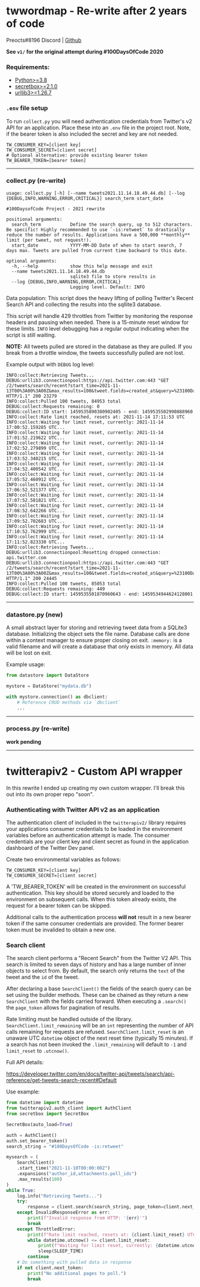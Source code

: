 # twwordmap - Re-write after 2 years of code

Preocts#8196 Discord | [Github](https://github.com/Preocts)

**See `v1/` for the original attempt during #100DaysOfCode 2020**

### Requirements:

- [Python>=3.8](https://www.python.org/)
- [secretbox>=2.1.0](https://pypi.org/project/secretbox/)
- [urllib3>=1.26.7](https://pypi.org/project/urllib3/)

### `.env` file setup

To run `collect.py` you will need authentication credentials from Twitter's v2 API for an application. Place these into an `.env` file in the project root. Note, if the bearer token is also included the secret and key are not needed.

```env
TW_CONSUMER_KEY=[client key]
TW_CONSUMER_SECRET=[client secret]
# Optional alternative: provide existing bearer token
TW_BEARER_TOKEN=[bearer token]
```

---

### collect.py (re-write)

```text
usage: collect.py [-h] [--name tweets2021.11.14.18.49.44.db] [--log {DEBUG,INFO,WARNING,ERROR,CRITICAL}] search_term start_date

#100DaysofCode Project - 2021 rewrite

positional arguments:
  search_term           Define the search query, up to 512 characters. Be specific! Highly recommended to use `-is:retweet` to drastically reduce the number of results. Applications have a 500,000 **monthly** limit (per tweet, not request!).
  start_date            YYYY-MM-DD Date of when to start search, 7 days max. Tweets are pulled from current time backward to this date.

optional arguments:
  -h, --help            show this help message and exit
  --name tweets2021.11.14.18.49.44.db
                        sqlite3 file to store results in
  --log {DEBUG,INFO,WARNING,ERROR,CRITICAL}
                        Logging level. Default: INFO
```

Data population: This script does the heavy lifting of polling Twitter's Recent Search API and collecting the results into the sqllite3 database.

This script will handle 429 throttles from Twitter by monitoring the response headers and pausing when needed. There is a 15-minute reset window for these limits. `INFO` level debugging has a regular output indicating when the script is still waiting.

**NOTE:** All tweets pulled are stored in the database as they are pulled. If you break from a throttle window, the tweets successfully pulled are not lost.

Example output with `DEBUG` log level:
```text
INFO:collect:Retrieving Tweets...
DEBUG:urllib3.connectionpool:https://api.twitter.com:443 "GET /2/tweets/search/recent?start_time=2021-11-13T00%3A00%3A00Z&max_results=100&tweet.fields=created_at&query=%23100DaysOfCode&next_token=b26v89c19zqg8o3fpdv9kz2d7cwclj6yfgts2hkddzed9 HTTP/1.1" 200 23279
INFO:collect:Pulled 100 tweets, 84953 total
DEBUG:collect:Requests remaining: 0
DEBUG:collect:ID start: 1459535890380902405 - end: 1459535502990888960
INFO:collect:Rate limit reached, resets at: 2021-11-14 17:11:53 UTC
INFO:collect:Waiting for limit reset, currently: 2021-11-14 17:00:52.159285 UTC...
INFO:collect:Waiting for limit reset, currently: 2021-11-14 17:01:52.219622 UTC...
INFO:collect:Waiting for limit reset, currently: 2021-11-14 17:02:52.279899 UTC...
INFO:collect:Waiting for limit reset, currently: 2021-11-14 17:03:52.340215 UTC...
INFO:collect:Waiting for limit reset, currently: 2021-11-14 17:04:52.400542 UTC...
INFO:collect:Waiting for limit reset, currently: 2021-11-14 17:05:52.460912 UTC...
INFO:collect:Waiting for limit reset, currently: 2021-11-14 17:06:52.521377 UTC...
INFO:collect:Waiting for limit reset, currently: 2021-11-14 17:07:52.581821 UTC...
INFO:collect:Waiting for limit reset, currently: 2021-11-14 17:08:52.642266 UTC...
INFO:collect:Waiting for limit reset, currently: 2021-11-14 17:09:52.702683 UTC...
INFO:collect:Waiting for limit reset, currently: 2021-11-14 17:10:52.762999 UTC...
INFO:collect:Waiting for limit reset, currently: 2021-11-14 17:11:52.823330 UTC...
INFO:collect:Retrieving Tweets...
DEBUG:urllib3.connectionpool:Resetting dropped connection: api.twitter.com
DEBUG:urllib3.connectionpool:https://api.twitter.com:443 "GET /2/tweets/search/recent?start_time=2021-11-13T00%3A00%3A00Z&max_results=100&tweet.fields=created_at&query=%23100DaysOfCode&next_token=b26v89c19zqg8o3fpdv9kz2d7c1leyi5jv2zz6tv9hcvx HTTP/1.1" 200 24445
INFO:collect:Pulled 100 tweets, 85053 total
DEBUG:collect:Requests remaining: 449
DEBUG:collect:ID start: 1459535501870960643 - end: 1459534944624128001
```

---

### datastore.py (new)

A small abstract layer for storing and retrieving tweet data from a SQLite3 database. Initializing the object sets the file name. Database calls are done within a context manager to ensure proper closing on exit. `:memory:` is a valid filename and will create a database that only exists in memory. All data will be lost on exit.

Example usage:
```py
from datastore import DataStore

mystore = DataStore("mydata.db")

with mystore.connection() as dbclient:
    # Reference CRUD methods via `dbclient`
    ...
```

---

### process.py (re-write)

**work pending**

---

# twitterapiv2 - Custom API wrapper

In this rewrite I ended up creating my own custom wrapper. I'll break this out into its own proper repo "soon".

### Authenticating with Twitter API v2 as an application

The authentication client of included in the `twitterapiv2/` library requires your applications consumer credentials to be loaded in the environment variables before an authentication attempt is made. The consumer credentials are your client key and client secret as found in the application dashboard of the Twitter Dev panel.

Create two environmental variables as follows:
```env
TW_CONSUMER_KEY=[client key]
TW_CONSUMER_SECRET=[client secret]
```

A 'TW_BEARER_TOKEN' will be created in the environment on successful authentication. This key should be stored securely and loaded to the environment on subsequent calls. When this token already exists, the request for a bearer token can be skipped.

Additional calls to the authentication process **will not** result in a new bearer token if the same consumer credentials are provided. The former bearer token must be invalided to obtain a new one.

### Search client

The search client performs a "Recent Search" from the Twitter V2 API. This search is limited to seven days of history and has a large number of inner objects to select from. By default, the search only returns the `text` of the tweet and the `id` of the tweet.

After declaring a base `SearchClient()` the fields of the search query can be set using the builder methods. These can be chained as they return a new `SearchClient` with the fields carried forward. When executing a `.search()` the `page_token` allows for pagination of results.

Rate limiting must be handled outside of the library. `SearchClient.limit_remaining` will be an `int` representing the number of API calls remaining for requests are refused. `SearchClient.limit_reset` is an unaware UTC `datetime` object of the next reset time (typically 15 minutes). If a search has not been invoked the `.limit_remaining` will default to `-1` and `limit_reset` to `.utcnow()`.

Full API details:

https://developer.twitter.com/en/docs/twitter-api/tweets/search/api-reference/get-tweets-search-recent#Default

Use example:
```py
from datetime import datetime
from twitterapiv2.auth_client import AuthClient
from secretbox import SecretBox

SecretBox(auto_load=True)

auth = AuthClient()
auth.set_bearer_token()
search_string = "#100DaysOfCode -is:retweet"

mysearch = (
    SearchClient()
    .start_time("2021-11-10T00:00:00Z")
    .expansions("author_id,attachments.poll_ids")
    .max_results(100)
)
while True:
    log.info("Retrieving Tweets...")
    try:
        response = client.search(search_string, page_token=client.next_token)
    except InvalidResponseError as err:
        print(f"Invalid response from HTTP: '{err}'")
        break
    except ThrottledError:
        print(f"Rate limit reached, resets at: {client.limit_reset} UTC")
        while datetime.utcnow() <= client.limit_reset:
            print(f"Waiting for limit reset, currently: {datetime.utcnow()} UTC...")
            sleep(SLEEP_TIME)
        continue
    # Do something with pulled data in response
    if not client.next_token:
        print("No additional pages to poll.")
        break
```
